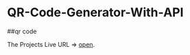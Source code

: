 # QR-Code-Generator-With-API
##qr code

The Projects Live URL => [open](https://ataher-ali.github.io/QR-Code-Generator-With-API/).
